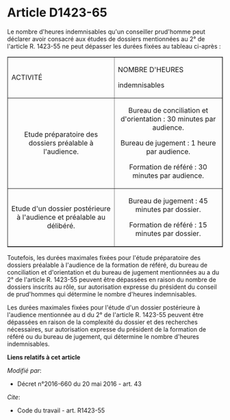 # Article D1423-65

Le nombre d'heures indemnisables qu'un conseiller prud'homme peut déclarer avoir consacré aux études de dossiers mentionnées
au 2° de l'article R. 1423-55 ne peut dépasser les durées fixées au tableau ci-après : 

<table align="center" border="1" width="710">
  <tbody>
    <tr>
      <td>

ACTIVITÉ

</td>
      <td>

NOMBRE D'HEURES 

indemnisables 

</td>
    </tr>
    <tr>
      <td align="center">

Etude préparatoire des dossiers préalable à l'audience. 

</td>
      <td align="center">

Bureau de conciliation et d'orientation : 30 minutes par audience. 

Bureau de jugement : 1 heure par audience. 

Formation de référé : 30 minutes par audience. 

</td>
    </tr>
    <tr>
      <td align="center">

Etude d'un dossier postérieure à l'audience et préalable au délibéré. 

</td>
      <td align="center">

Bureau de jugement : 45 minutes par dossier. 

Formation de référé : 15 minutes par dossier. 

</td>
    </tr>
  </tbody>
</table>

Toutefois, les durées maximales fixées pour l'étude préparatoire des dossiers préalable à l'audience de la formation de
référé, du bureau de conciliation et d'orientation et du bureau de jugement mentionnées au a du 2° de l'article R. 1423-55
peuvent être dépassées en raison du nombre de dossiers inscrits au rôle, sur autorisation expresse du président du conseil de
prud'hommes qui détermine le nombre d'heures indemnisables.

Les durées maximales fixées pour l'étude d'un dossier postérieure à l'audience mentionnée au d du 2° de l'article R. 1423-55
peuvent être dépassées en raison de la complexité du dossier et des recherches nécessaires, sur autorisation expresse du
président de la formation de référé ou du bureau de jugement, qui détermine le nombre d'heures indemnisables.

**Liens relatifs à cet article**

_Modifié par_:

  - Décret n°2016-660 du 20 mai 2016 - art. 43

_Cite_:

  - Code du travail - art. R1423-55
